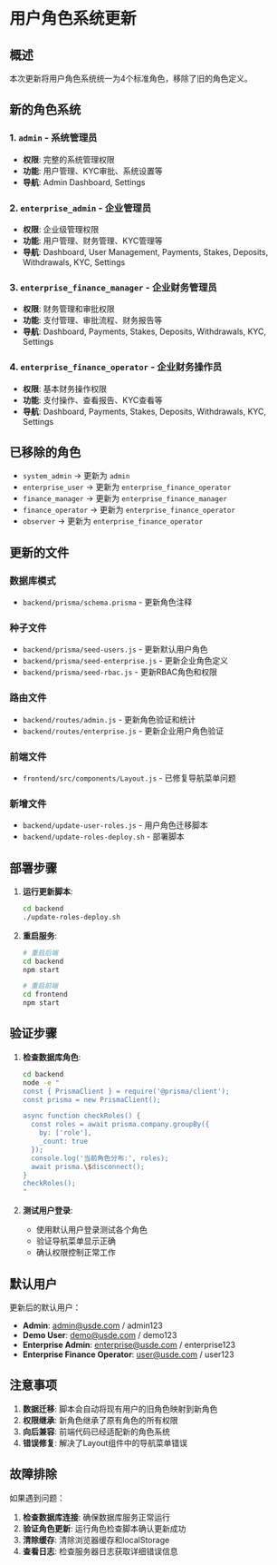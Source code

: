 # 用户角色系统更新

## 概述

本次更新将用户角色系统统一为4个标准角色，移除了旧的角色定义。

## 新的角色系统

### 1. `admin` - 系统管理员
- **权限**: 完整的系统管理权限
- **功能**: 用户管理、KYC审批、系统设置等
- **导航**: Admin Dashboard, Settings

### 2. `enterprise_admin` - 企业管理员
- **权限**: 企业级管理权限
- **功能**: 用户管理、财务管理、KYC管理等
- **导航**: Dashboard, User Management, Payments, Stakes, Deposits, Withdrawals, KYC, Settings

### 3. `enterprise_finance_manager` - 企业财务管理员
- **权限**: 财务管理和审批权限
- **功能**: 支付管理、审批流程、财务报告等
- **导航**: Dashboard, Payments, Stakes, Deposits, Withdrawals, KYC, Settings

### 4. `enterprise_finance_operator` - 企业财务操作员
- **权限**: 基本财务操作权限
- **功能**: 支付操作、查看报告、KYC查看等
- **导航**: Dashboard, Payments, Stakes, Deposits, Withdrawals, KYC, Settings

## 已移除的角色

- `system_admin` → 更新为 `admin`
- `enterprise_user` → 更新为 `enterprise_finance_operator`
- `finance_manager` → 更新为 `enterprise_finance_manager`
- `finance_operator` → 更新为 `enterprise_finance_operator`
- `observer` → 更新为 `enterprise_finance_operator`

## 更新的文件

### 数据库模式
- `backend/prisma/schema.prisma` - 更新角色注释

### 种子文件
- `backend/prisma/seed-users.js` - 更新默认用户角色
- `backend/prisma/seed-enterprise.js` - 更新企业角色定义
- `backend/prisma/seed-rbac.js` - 更新RBAC角色和权限

### 路由文件
- `backend/routes/admin.js` - 更新角色验证和统计
- `backend/routes/enterprise.js` - 更新企业用户角色验证

### 前端文件
- `frontend/src/components/Layout.js` - 已修复导航菜单问题

### 新增文件
- `backend/update-user-roles.js` - 用户角色迁移脚本
- `backend/update-roles-deploy.sh` - 部署脚本

## 部署步骤

1. **运行更新脚本**:
   ```bash
   cd backend
   ./update-roles-deploy.sh
   ```

2. **重启服务**:
   ```bash
   # 重启后端
   cd backend
   npm start
   
   # 重启前端
   cd frontend
   npm start
   ```

## 验证步骤

1. **检查数据库角色**:
   ```bash
   cd backend
   node -e "
   const { PrismaClient } = require('@prisma/client');
   const prisma = new PrismaClient();
   
   async function checkRoles() {
     const roles = await prisma.company.groupBy({
       by: ['role'],
       _count: true
     });
     console.log('当前角色分布:', roles);
     await prisma.\$disconnect();
   }
   checkRoles();
   "
   ```

2. **测试用户登录**:
   - 使用默认用户登录测试各个角色
   - 验证导航菜单显示正确
   - 确认权限控制正常工作

## 默认用户

更新后的默认用户：

- **Admin**: admin@usde.com / admin123
- **Demo User**: demo@usde.com / demo123  
- **Enterprise Admin**: enterprise@usde.com / enterprise123
- **Enterprise Finance Operator**: user@usde.com / user123

## 注意事项

1. **数据迁移**: 脚本会自动将现有用户的旧角色映射到新角色
2. **权限继承**: 新角色继承了原有角色的所有权限
3. **向后兼容**: 前端代码已经适配新的角色系统
4. **错误修复**: 解决了Layout组件中的导航菜单错误

## 故障排除

如果遇到问题：

1. **检查数据库连接**: 确保数据库服务正常运行
2. **验证角色更新**: 运行角色检查脚本确认更新成功
3. **清除缓存**: 清除浏览器缓存和localStorage
4. **查看日志**: 检查服务器日志获取详细错误信息
